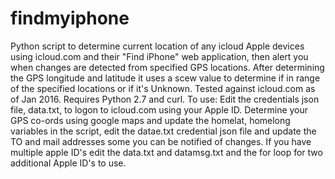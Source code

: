 # findmyiphone
Python script to determine current location of any icloud Apple devices using icloud.com and their "Find iPhone" web application, then alert you when changes are detected from specified GPS locations. 
After determining the GPS longitude and latitude it uses a scew value to determine if in range of the specified locations or if it's Unknown. Tested against icloud.com as of Jan 2016. Requires Python 2.7 and curl. 
To use: Edit the credentials json file, data.txt, to logon to icloud.com using your Apple ID. Determine your GPS co-ords using google maps and update the homelat, homelong variables in the script, edit the datae.txt credential json file and update the TO and mail addresses some you can be notified of changes. If you have multiple apple ID's edit the data.txt and datamsg.txt and the for loop for two additional Apple ID's to use.
